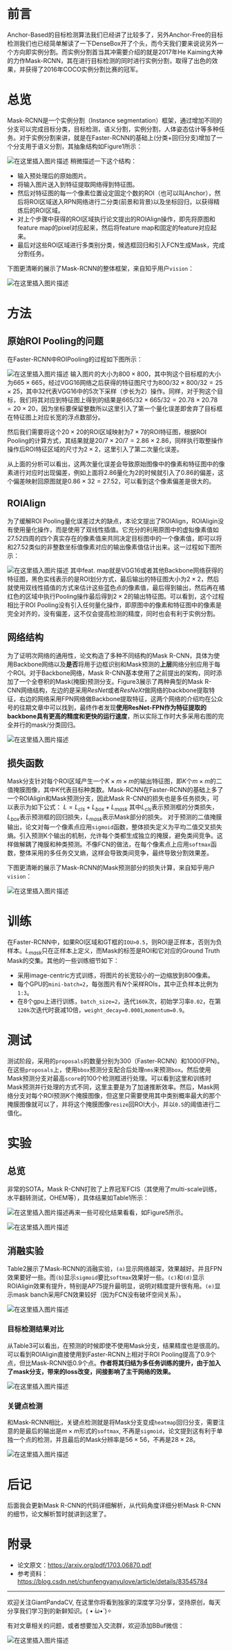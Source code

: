 # 前言
Anchor-Based的目标检测算法我们已经讲了比较多了，另外Anchor-Free的目标检测我们也已经简单解读了一下DenseBox开了个头，而今天我们要来说说另外一个方向即实例分割。而实例分割首当其冲需要介绍的就是2017年He Kaiming大神的力作Mask-RCNN，其在进行目标检测的同时进行实例分割，取得了出色的效果，并获得了2016年COCO实例分割比赛的冠军。

# 总览
Mask-RCNN是一个实例分割（Instance segmentation）框架，通过增加不同的分支可以完成目标分类，目标检测，语义分割，实例分割，人体姿态估计等多种任务。对于实例分割来讲，就是在Faster-RCNN的基础上(分类+回归分支)增加了一个分支用于语义分割，其抽象结构如Figure1所示：

![在这里插入图片描述](https://img-blog.csdnimg.cn/20200111182030337.png?x-oss-process=image/watermark,type_ZmFuZ3poZW5naGVpdGk,shadow_10,text_aHR0cHM6Ly9ibG9nLmNzZG4ubmV0L2p1c3Rfc29ydA==,size_16,color_FFFFFF,t_70)
稍微描述一下这个结构：
- 输入预处理后的原始图片。
- 将输入图片送入到特征提取网络得到特征图。
- 然后对特征图的每一个像素位置设定固定个数的ROI（也可以叫Anchor），然后将ROI区域送入RPN网络进行二分类(前景和背景)以及坐标回归，以获得精炼后的ROI区域。
- 对上个步骤中获得的ROI区域执行论文提出的ROIAlign操作，即先将原图和feature map的pixel对应起来，然后将feature map和固定的feature对应起来。
- 最后对这些ROI区域进行多类别分类，候选框回归和引入FCN生成Mask，完成分割任务。

下图更清晰的展示了Mask-RCNN的整体框架，来自知乎用户`vision`：

![在这里插入图片描述](https://img-blog.csdnimg.cn/20200111184333800.png?x-oss-process=image/watermark,type_ZmFuZ3poZW5naGVpdGk,shadow_10,text_aHR0cHM6Ly9ibG9nLmNzZG4ubmV0L2p1c3Rfc29ydA==,size_16,color_FFFFFF,t_70)
# 方法
## 原始ROI Pooling的问题
在Faster-RCNN中ROIPooling的过程如下图所示：

![在这里插入图片描述](https://img-blog.csdnimg.cn/20200111203147569.png?x-oss-process=image/watermark,type_ZmFuZ3poZW5naGVpdGk,shadow_10,text_aHR0cHM6Ly9ibG9nLmNzZG4ubmV0L2p1c3Rfc29ydA==,size_16,color_FFFFFF,t_70)
输入图片的大小为$800\times 800$，其中狗这个目标框的大小为$665\times 665$，经过VGG16网络之后获得的特征图尺寸为$800/32 \times 800/32=25\times 25$，其中$32$代表VGG16中的$5$次下采样（步长为2）操作。同样，对于狗这个目标，我们将其对应到特征图上得到的结果是$665/32 \times 665/32=20.78\times 20.78=20\times 20$，因为坐标要保留整数所以这里引入了第一个量化误差即舍弃了目标框在特征图上对应长宽的浮点数部分。

然后我们需要将这个$20\times 20$的ROI区域映射为$7\times 7$的ROI特征图，根据ROI Pooling的计算方式，其结果就是$20/7 \times 20/7=2.86\times 2.86$，同样执行取整操作操作后ROI特征区域的尺寸为$2\times 2$，这里引入了第二次量化误差。

从上面的分析可以看出，这两次量化误差会导致原始图像中的像素和特征图中的像素进行对应时出现偏差，例如上面将$2.86$量化为$2$的时候就引入了$0.86$的偏差，这个偏差映射回原图就是$0.86\times 32=27.52$，可以看到这个像素偏差是很大的。

## ROIAlign
为了缓解ROI Pooling量化误差过大的缺点，本论文提出了ROIAlign，ROIAligin没有使用量化操作，而是使用了双线性插值。它充分的利用原图中的虚拟像素值如$27.52$四周的四个真实存在的像素值来共同决定目标图中的一个像素值，即可以将和$27.52$类似的非整数坐标值像素对应的输出像素值估计出来。这一过程如下图所示：

![在这里插入图片描述](https://img-blog.csdnimg.cn/20200111205721560.png?x-oss-process=image/watermark,type_ZmFuZ3poZW5naGVpdGk,shadow_10,text_aHR0cHM6Ly9ibG9nLmNzZG4ubmV0L2p1c3Rfc29ydA==,size_16,color_FFFFFF,t_70)
其中feat. map就是VGG16或者其他Backbone网络获得的特征图，黑色实线表示的是ROI划分方式，最后输出的特征图大小为$2\times 2$，然后就使用双线性插值的方式来估计这些蓝色点的像素值，最后得到输出，然后再在橘红色的区域中执行Pooling操作最后得到$2\times 2$的输出特征图。可以看到，这个过程相比于ROI Pooling没有引入任何量化操作，即原图中的像素和特征图中的像素是完全对齐的，没有偏差，这不仅会提高检测的精度，同时也会有利于实例分割。

## 网络结构
为了证明次网络的通用性，论文构造了多种不同结构的Mask R-CNN，具体为使用Backbone网络以及**是否**将用于边框识别和Mask预测的**上层**网络分别应用于每个ROI。对于Backbone网络，Mask R-CNN基本使用了之前提出的架构，同时添加了一个全卷积的Mask(掩膜)预测分支。Figure3展示了两种典型的Mask R-CNN网络结构，左边的是采用$ResNet$或者$ResNeXt$做网络的backbone提取特征，右边的网络采用FPN网络做Backbone提取特征，这两个网络的介绍均在公众号的往期文章中可以找到，最终作者发现**使用ResNet-FPN作为特征提取的backbone具有更高的精度和更快的运行速度**，所以实际工作时大多采用右图的完全并行的mask/分类回归。


![在这里插入图片描述](https://img-blog.csdnimg.cn/20200111210616101.png?x-oss-process=image/watermark,type_ZmFuZ3poZW5naGVpdGk,shadow_10,text_aHR0cHM6Ly9ibG9nLmNzZG4ubmV0L2p1c3Rfc29ydA==,size_16,color_FFFFFF,t_70)

## 损失函数
Mask分支针对每个ROI区域产生一个$K\times m\times m$的输出特征图，即$K$个$m\times m$的二值掩膜图像，其中$K$代表目标种类数。Mask-RCNN在Faster-RCNN的基础上多了一个ROIAligin和Mask预测分支，因此Mask R-CNN的损失也是多任务损失，可以表示为如下公式：
$L=L_{cls}+L_{box}+L_{mask}$
其中$L_{cls}$表示预测框的分类损失，$L_{box}$表示预测框的回归损失，$L_{mask}$表示Mask部分的损失。
对于预测的二值掩膜输出，论文对每一个像素点应用`sigmoid`函数，整体损失定义为平均二值交叉损失熵。引入预测K个输出的机制，允许每个类都生成独立的掩膜，避免类间竞争。这样做解耦了掩膜和种类预测。不像FCN的做法，在每个像素点上应用`softmax`函数，整体采用的多任务交叉熵，这样会导致类间竞争，最终导致分割效果差。

下图更清晰的展示了Mask-RCNN的Mask预测部分的损失计算，来自知乎用户`vision`：

![在这里插入图片描述](https://img-blog.csdnimg.cn/20200111213745379.png?x-oss-process=image/watermark,type_ZmFuZ3poZW5naGVpdGk,shadow_10,text_aHR0cHM6Ly9ibG9nLmNzZG4ubmV0L2p1c3Rfc29ydA==,size_16,color_FFFFFF,t_70)
# 训练
在Faster-RCNN中，如果ROI区域和GT框的`IOU>0.5`，则ROI是正样本，否则为负样本。$L_{mask}$只在正样本上定义，而Mask的标签是ROI和它对应的Ground Truth Mask的交集。其他的一些训练细节如下：
- 采用image-centric方式训练，将图片的长宽较小的一边缩放到800像素。
- 每个GPU的`mini-batch=2`，每张图片有$N$个采样ROIs，其中正负样本比例为`1:3`。
- 在8个gpu上进行训练，`batch_size=2`，迭代`160k`次，初始学习率`0.02`，在第`120k`次迭代时衰减10倍，`weight_decay=0.0001`,`momentum=0.9`。
# 测试
测试阶段，采用的`proposals`的数量分别为$300$（Faster-RCNN）和1000(FPN)。在这些`proposals`上，使用`bbox`预测分支配合后处理`nms`来预测`box`。然后使用Mask预测分支对最高`score`的100个检测框进行处理。可以看到这里和训练时Mask预测并行处理的方式不同，这里主要是为了加速推断效率。然后，Mask网络分支对每个ROI预测$K$个掩膜图像，但这里只需要使用其中类别概率最大的那个掩膜图像就可以了，并将这个掩膜图像`resize`回ROI大小，并以`0.5`的阈值进行二值化。

# 实验
## 总览
非常的SOTA，Mask R-CNN打败了上界冠军FCIS（其使用了multi-scale训练，水平翻转测试，OHEM等），具体结果如Table1所示：


![在这里插入图片描述](https://img-blog.csdnimg.cn/20200111220352932.png?x-oss-process=image/watermark,type_ZmFuZ3poZW5naGVpdGk,shadow_10,text_aHR0cHM6Ly9ibG9nLmNzZG4ubmV0L2p1c3Rfc29ydA==,size_16,color_FFFFFF,t_70)再来一些可视化结果看看，如Figure5所示。

![在这里插入图片描述](https://img-blog.csdnimg.cn/20200111220503232.png?x-oss-process=image/watermark,type_ZmFuZ3poZW5naGVpdGk,shadow_10,text_aHR0cHM6Ly9ibG9nLmNzZG4ubmV0L2p1c3Rfc29ydA==,size_16,color_FFFFFF,t_70)
## 消融实验
Table2展示了Mask-RCNN的消融实验，`(a)`显示网络越深，效果越好。并且FPN效果要好一些。而`(b`)显示`sigmoid`要比`softmax`效果好一些。`(c)`和`(d)`显示ROIAligin效果有提升，特别是AP75提升最明显，说明对精度提升很有用。`(e)`显示mask banch采用FCN效果较好（因为FCN没有破坏空间关系）。

![在这里插入图片描述](https://img-blog.csdnimg.cn/202001112208292.png?x-oss-process=image/watermark,type_ZmFuZ3poZW5naGVpdGk,shadow_10,text_aHR0cHM6Ly9ibG9nLmNzZG4ubmV0L2p1c3Rfc29ydA==,size_16,color_FFFFFF,t_70)
### 目标检测结果对比
从Table3可以看出，在预测的时候即使不使用Mask分支，结果精度也是很高的。可以看到ROIAligin直接使用到Faster-RCNN上相对于ROI Pooling提高了0.9个点，但比Mask-RCNN低0.9个点。**作者将其归结为多任务训练的提升，由于加入了mask分支，带来的loss改变，间接影响了主干网络的效果。**

![在这里插入图片描述](https://img-blog.csdnimg.cn/20200111221135989.png?x-oss-process=image/watermark,type_ZmFuZ3poZW5naGVpdGk,shadow_10,text_aHR0cHM6Ly9ibG9nLmNzZG4ubmV0L2p1c3Rfc29ydA==,size_16,color_FFFFFF,t_70)
### 关键点检测
和Mask-RCNN相比，关键点检测就是将Mask分支变成`heatmap`回归分支，需要注意的是最后的输出是$m\times m$形式的`softmax`, 不再是`sigmoid`，论文提到这有利于单独一个点的检测，并且最后的Mask分辨率是$56\times 56$，不再是$28\times 28$。

![在这里插入图片描述](https://img-blog.csdnimg.cn/20200111221610989.png?x-oss-process=image/watermark,type_ZmFuZ3poZW5naGVpdGk,shadow_10,text_aHR0cHM6Ly9ibG9nLmNzZG4ubmV0L2p1c3Rfc29ydA==,size_16,color_FFFFFF,t_70)
# 后记
后面我会更新Mask R-CNN的代码详细解析，从代码角度详细分析Mask R-CNN的细节，论文解析暂时就讲到这里了。

# 附录
- 论文原文：https://arxiv.org/pdf/1703.06870.pdf
- 参考资料：https://blog.csdn.net/chunfengyanyulove/article/details/83545784

---------------------------------------------------------------------------

欢迎关注GiantPandaCV, 在这里你将看到独家的深度学习分享，坚持原创，每天分享我们学习到的新鲜知识。( • ̀ω•́ )✧

有对文章相关的问题，或者想要加入交流群，欢迎添加BBuf微信：

![在这里插入图片描述](https://img-blog.csdnimg.cn/20200110234905879.png?x-oss-process=image/watermark,type_ZmFuZ3poZW5naGVpdGk,shadow_10,text_aHR0cHM6Ly9ibG9nLmNzZG4ubmV0L2p1c3Rfc29ydA==,size_16,color_FFFFFF,t_70)